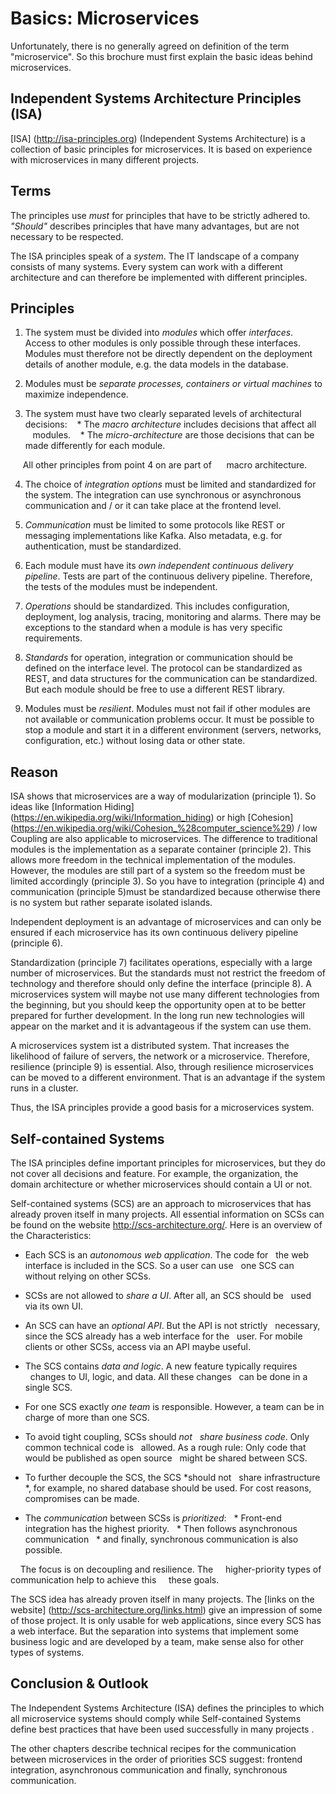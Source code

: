 # Basics: Microservices

Unfortunately, there is no generally agreed on definition of the term
"microservice". So this brochure must first explain the basic ideas
behind microservices.

## Independent Systems Architecture Principles (ISA)

[ISA] (http://isa-principles.org) (Independent Systems Architecture)
is a collection of basic principles for microservices. It is based on
experience with microservices in many different projects.

## Terms

The principles use *must* for principles that have to be strictly
adhered to.  *"Should"* describes principles that have many
advantages, but are not necessary to be respected.

The ISA principles speak of a *system*. The IT landscape of a company
consists of many systems. Every system can work with a different
architecture and can therefore be implemented with different
principles.

## Principles

1. The system must be divided into *modules* which offer
 *interfaces*. Access to other modules is only possible through these
 interfaces.  Modules must therefore not be directly dependent on the
 deployment details of another module, e.g. the data models in the
 database.

2. Modules must be *separate processes, containers or virtual
 machines* to maximize independence.

3. The system must have two clearly separated levels of
architectural decisions:
   * The *macro architecture* includes decisions that affect all
   modules.
   * The *micro-architecture* are those decisions that can be made
  differently for each module.

     All other principles from point 4 on are part of
     macro architecture.

4. The choice of *integration options* must be limited and
standardized for the system.  The integration can use synchronous or
asynchronous communication and / or it can take place at the frontend
level.

5. *Communication* must be limited to some protocols like REST or
messaging implementations like Kafka. Also metadata, e.g. for
authentication, must be standardized.

6. Each module must have its *own independent continuous delivery
pipeline*. Tests are part of the continuous delivery pipeline.
Therefore, the tests of the modules must be independent.

7. *Operations* should be standardized. This includes configuration,
deployment, log analysis, tracing, monitoring and alarms. There may be
exceptions to the standard when a module is has very specific
requirements.

8. *Standards* for operation, integration or communication should be
defined on the interface level. The protocol can be standardized as
REST, and data structures for the communication can be standardized.
But each module should be free to use a different REST library.

9. Modules must be *resilient*. Modules must not fail if other modules
are not available or communication problems occur. It must be possible
to stop a module and start it in a different environment (servers,
networks, configuration, etc.)  without losing data or other state.

## Reason

ISA shows that microservices are a way of modularization (principle
1). So ideas like [Information Hiding]
(https://en.wikipedia.org/wiki/Information_hiding) or high [Cohesion]
(https://en.wikipedia.org/wiki/Cohesion_%28computer_science%29) / low
Coupling are also applicable to microservices. The difference to
traditional modules is the implementation as a separate container
(principle 2). This allows more freedom in the technical
implementation of the modules.  However, the modules are still part of
a system so the freedom must be limited accordingly (principle 3). So
you have to integration (principle 4) and communication (principle
5)must be standardized because otherwise there is no system but rather
separate isolated islands.

Independent deployment is an advantage of microservices and can only
be ensured if each microservice has its own continuous delivery
pipeline (principle 6).

Standardization (principle 7) facilitates operations, especially with
a large number of microservices. But the standards must not restrict
the freedom of technology and therefore should only define the
interface (principle 8). A microservices system will maybe not use
many different technologies from the beginning, but you should keep
the opportunity open at to be better prepared for further
development. In the long run new technologies will appear on the
market and it is advantageous if the system can use them.

A microservices system ist a distributed system. That increases the
likelihood of failure of servers, the network or a
microservice. Therefore, resilience (principle 9) is essential. Also,
through resilience microservices can be moved to a different
environment. That is an advantage if the system runs in a cluster.

Thus, the ISA principles provide a good basis for a
microservices system.

## Self-contained Systems

The ISA principles define important principles for microservices, but
they do not cover all decisions and feature. For example, the
organization, the domain architecture or whether microservices should
contain a UI or not.

Self-contained systems (SCS) are an approach to microservices that
has already proven itself in many projects. All essential
information on SCSs can be found on the website
http://scs-architecture.org/. Here is an overview of the
Characteristics:

- Each SCS is an *autonomous web application*. The code for 
  the web interface is included in the SCS. So a user can use
  one SCS can without relying on other SCSs.


- SCSs are not allowed to *share a UI*. After all, an SCS should be
  used via its own UI.

- An SCS can have an *optional API*. But the API is not strictly
  necessary, since the SCS already has a web interface for the
  user. For mobile clients or other SCSs, access via an API maybe
  useful.

- The SCS contains *data and logic*. A new feature typically requires
  changes to UI, logic, and data. All these changes   can be done in
  a single SCS.

- For one SCS exactly *one team* is responsible. However, a team can
  be in charge of more than one SCS.

- To avoid tight coupling, SCSs should *not   share business
code*. Only common technical code is   allowed. As a rough rule: Only
code that would be published as open source   might be shared between
SCS.

- To further decouple the SCS, the SCS *should not   share
infrastructure *, for example, no shared database should be used. For
cost reasons, compromises can be made.

- The *communication* between SCSs is *prioritized*:
  * Front-end integration has the highest priority.
  * Then follows asynchronous communication
  * and finally, synchronous communication is also possible.

    The focus is on decoupling and resilience. The
    higher-priority types of communication help to achieve this
    these goals.

The SCS idea has already proven itself in many projects. The
[links on the website] (http://scs-architecture.org/links.html) give
an impression of some of those project. It is only usable for web
applications, since every SCS has a web interface. But the separation
into systems that implement some business logic and are developed by a
team, make sense also for other types of systems.

## Conclusion & Outlook

The Independent Systems Architecture (ISA) defines the principles to
which all microservice systems should comply while Self-contained
Systems define best practices that have been used successfully in many
projects .

The other chapters describe technical recipes for the communication
between microservices in the order of priorities SCS suggest: frontend
integration, asynchronous communication and finally, synchronous
communication.

